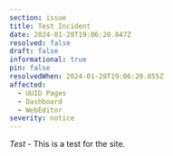 ```yaml
---
section: issue
title: Test Incident
date: 2024-01-28T19:06:20.847Z
resolved: false
draft: false
informational: true
pin: false
resolvedWhen: 2024-01-28T19:06:20.855Z
affected:
  - UUID Pages
  - Dashboard
  - WebEditor
severity: notice
---
```

*Test* - This is a test for the site.